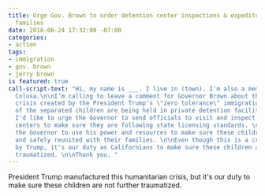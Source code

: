 ```yaml
---
title: Urge Gov. Brown to order detention center inspections & expedite reuniting
  families
date: 2018-06-24 17:32:00 -07:00
categories:
- action
tags:
- immigration
- gov. brown
- jerry brown
is featured: true
call-script-text: "Hi, my name is ___. I live in (town). I'm also a member of Indivisible
  Colusa.\n\nI’m calling to leave a comment for Governor Brown about the humanitarian
  crisis created by the President Trump's \"zero tolerance\" immigration policy. \n\nMany
  of the separated children are being held in private detention facilities in California.
  I'd like to urge the Governor to send officials to visit and inspect these detention
  centers to make sure they are following state licensing standards. \n\nI also urge
  the Governor to use his power and resources to make sure these children are swiftly
  and safely reunited with their families. \n\nEven though this is a crisis manufactured
  by Trump, it's our duty as Californians to make sure these children are not further
  traumatized. \n\nThank you. "
---
```


President Trump manufactured this humanitarian crisis, but it's our duty to make sure these children are not further traumatized. 